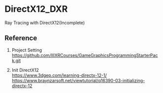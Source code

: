 # DirectX12_DXR
Ray Tracing with DirectX12(Incomplete)

## Reference
1. Project Setting<br>
https://github.com/IIIXRCourses/GameGraphicsProgrammingStarterPack.git

2. Init DirectX12<br>
https://www.3dgep.com/learning-directx-12-1/<br>
https://www.braynzarsoft.net/viewtutorial/q16390-03-initializing-directx-12
